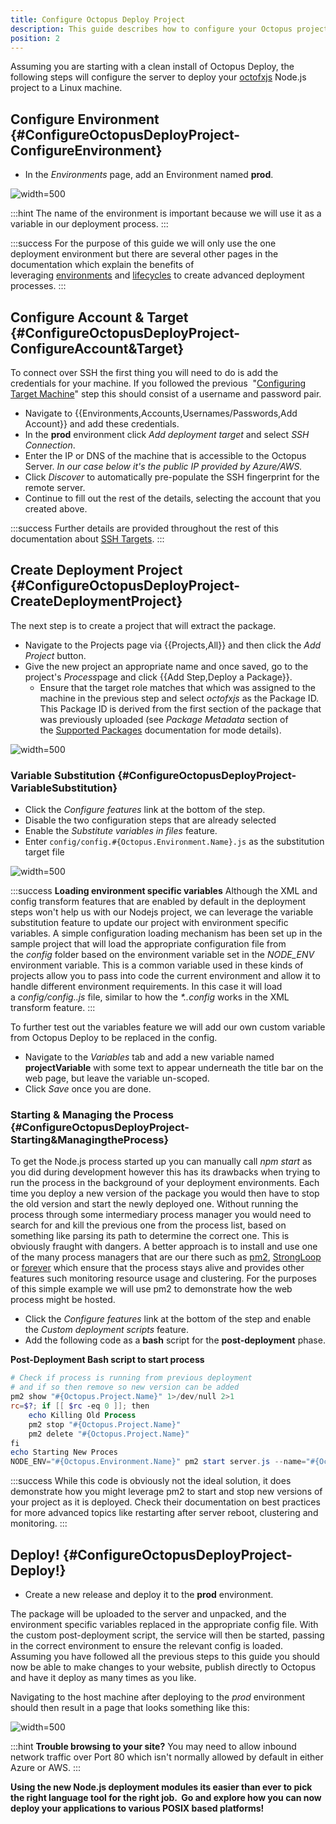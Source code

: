 ```yaml
---
title: Configure Octopus Deploy Project
description: This guide describes how to configure your Octopus project to deploy a NodeJS application to a Linux deployment target.
position: 2
---
```


Assuming you are starting with a clean install of Octopus Deploy, the following steps will configure the server to deploy your [octofxjs](/docs/deploying-applications/node-on-nix-deployments/create-&-push-node.js-project.md) Node.js project to a Linux machine.

## Configure Environment {#ConfigureOctopusDeployProject-ConfigureEnvironment}

- In the *Environments* page, add an Environment named **prod**.

![](/docs/images/3049555/3964983.png "width=500")

:::hint
The name of the environment is important because we will use it as a variable in our deployment process.
:::

:::success
For the purpose of this guide we will only use the one deployment environment but there are several other pages in the documentation which explain the benefits of leveraging [environments](/docs/infrastructure/environments/index.md) and [lifecycles](/docs/infrastructure/lifecycles/index.md) to create advanced deployment processes.
:::

## Configure Account & Target {#ConfigureOctopusDeployProject-ConfigureAccount&amp;Target}

To connect over SSH the first thing you will need to do is add the credentials for your machine. If you followed the previous  "[Configuring Target Machine](/docs/deploying-applications/node-on-nix-deployments/configuring-target-machine.md)" step this should consist of a username and password pair.

- Navigate to {{Environments,Accounts,Usernames/Passwords,Add Account}} and add these credentials.
- In the **prod** environment click *Add deployment target* and select *SSH Connection*.
- Enter the IP or DNS of the machine that is accessible to the Octopus Server. *In our case below it's the public IP provided by Azure/AWS.*
- Click *Discover* to automatically pre-populate the SSH fingerprint for the remote server.
- Continue to fill out the rest of the details, selecting the account that you created above.

:::success
Further details are provided throughout the rest of this documentation about [SSH Targets](/docs/infrastructure/ssh-targets/index.md).
:::

## Create Deployment Project {#ConfigureOctopusDeployProject-CreateDeploymentProject}

The next step is to create a project that will extract the package.

- Navigate to the Projects page via {{Projects,All}} and then click the *Add Project* button.
- Give the new project an appropriate name and once saved, go to the project's *Process*page and click {{Add Step,Deploy a Package}}.
    * Ensure that the target role matches that which was assigned to the machine in the previous step and select *octofxjs* as the Package ID. This Package ID is derived from the first section of the package that was previously uploaded (see *Package Metadata* section of the [Supported Packages](/docs/packaging-applications/creating-packages/supported-packages.md) documentation for mode details).

![](/docs/images/3049555/3278590.png "width=500")

### Variable Substitution {#ConfigureOctopusDeployProject-VariableSubstitution}

- Click the *Configure features* link at the bottom of the step.
- Disable the two configuration steps that are already selected
- Enable the *Substitute variables in files* feature.
- Enter `config/config.#{Octopus.Environment.Name}.js` as the substitution target file

![](/docs/images/3049555/3278589.png "width=500")

:::success
**Loading environment specific variables**
Although the XML and config transform features that are enabled by default in the deployment steps won't help us with our Nodejs project, we can leverage the variable substitution feature to update our project with environment specific variables. A simple configuration loading mechanism has been set up in the sample project that will load the appropriate configuration file from the *config* folder based on the environment variable set in the *NODE\_ENV* environment variable. This is a common variable used in these kinds of projects allow you to pass into code the current environment and allow it to handle different environment requirements. In this case it will load a *config/config.<EnvironmentName>.js* file, similar to how the *\*.<EnvironmentName>.config* works in the XML transform feature.
:::

To further test out the variables feature we will add our own custom variable from Octopus Deploy to be replaced in the config.

- Navigate to the *Variables* tab and add a new variable named **projectVariable** with some text to appear underneath the title bar on the web page, but leave the variable un-scoped.
- Click *Save* once you are done.

### Starting & Managing the Process {#ConfigureOctopusDeployProject-Starting&amp;ManagingtheProcess}

To get the Node.js process started up you can manually call *npm start* as you did during development however this has its drawbacks when trying to run the process in the background of your deployment environments. Each time you deploy a new version of the package you would then have to stop the old version and start the newly deployed one. Without running the process through some intermediary process manager you would need to search for and kill the previous one from the process list, based on something like parsing its path to determine the correct one. This is obviously fraught with dangers. A better approach is to install and use one of the many process managers that are our there such as [pm2](http://pm2.keymetrics.io/), [StrongLoop](http://strong-pm.io/) or [forever](https://github.com/foreverjs/forever) which ensure that the process stays alive and provides other features such monitoring resource usage and clustering. For the purposes of this simple example we will use pm2 to demonstrate how the web process might be hosted.

- Click the *Configure features* link at the bottom of the step and enable the *Custom deployment scripts* feature.
- Add the following code as a **bash** script for the **post-deployment** phase.

**Post-Deployment Bash script to start process**

```powershell
# Check if process is running from previous deployment
# and if so then remove so new version can be added
pm2 show "#{Octopus.Project.Name}" 1>/dev/null 2>1
rc=$?; if [[ $rc -eq 0 ]]; then
    echo Killing Old Process
    pm2 stop "#{Octopus.Project.Name}"
    pm2 delete "#{Octopus.Project.Name}"
fi
echo Starting New Proces
NODE_ENV="#{Octopus.Environment.Name}" pm2 start server.js --name="#{Octopus.Project.Name}"
```

:::success
While this code is obviously not the ideal solution, it does demonstrate how you might leverage pm2 to start and stop new versions of your project as it is deployed. Check their documentation on best practices for more advanced topics like restarting after server reboot, clustering and monitoring.
:::

## Deploy! {#ConfigureOctopusDeployProject-Deploy!}

- Create a new release and deploy it to the **prod** environment.

The package will be uploaded to the server and unpacked, and the environment specific variables replaced in the appropriate config file. With the custom post-deployment script, the service will then be started, passing in the correct environment to ensure the relevant config is loaded. Assuming you have followed all the previous steps to this guide you should now be able to make changes to your website, publish directly to Octopus and have it deploy as many times as you like.

Navigating to the host machine after deploying to the *prod* environment should then result in a page that looks something like this:

![](/docs/images/3049555/3278591.png "width=500")

:::hint
**Trouble browsing to your site?**
You may need to allow inbound network traffic over Port 80 which isn't normally allowed by default in either Azure or AWS.
:::

**Using the new Node.js deployment modules its easier than ever to pick the right language tool for the right job.  Go and explore how you can now deploy your applications to various POSIX based platforms!**

